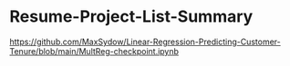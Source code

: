 # Resume-Project-List-Summary

https://github.com/MaxSydow/Linear-Regression-Predicting-Customer-Tenure/blob/main/MultReg-checkpoint.ipynb
